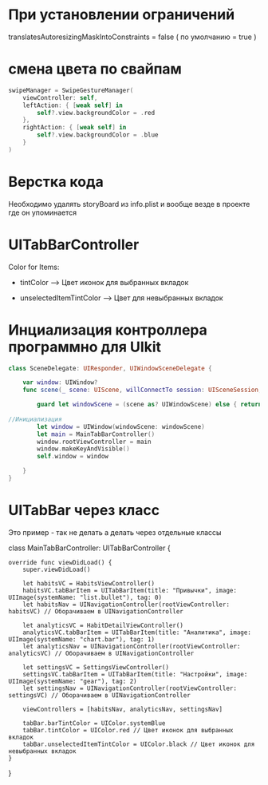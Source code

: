 
# При установлении ограничений 

translatesAutoresizingMaskIntoConstraints = false ( по умолчанию = true ) 




# смена цвета по свайпам 
```swift
swipeManager = SwipeGestureManager(
    viewController: self,
    leftAction: { [weak self] in
        self?.view.backgroundColor = .red
    },
    rightAction: { [weak self] in
        self?.view.backgroundColor = .blue
    }
)
```


# Верстка кода

Необходимо удалять storyBoard из info.plist  и вообще везде в проекте где он упоминается 


# UITabBarController

Color for Items: 

- tintColor —> Цвет иконок для выбранных вкладок

- unselectedItemTintColor —> Цвет для невыбранных вкладок 


# Инциализация контроллера программно для UIkit 
```swift
class SceneDelegate: UIResponder, UIWindowSceneDelegate {

    var window: UIWindow?
    func scene(_ scene: UIScene, willConnectTo session: UISceneSession, options connectionOptions: UIScene.ConnectionOptions) {

        guard let windowScene = (scene as? UIWindowScene) else { return }
        
//Инициализация 
        let window = UIWindow(windowScene: windowScene)
        let main = MainTabBarController()
        window.rootViewController = main
        window.makeKeyAndVisible()
        self.window = window

    }
}
```










# UITabBar через класс 


Это пример - так не делать а делать через отдельные классы 

class MainTabBarController: UITabBarController {
   
    override func viewDidLoad() {
        super.viewDidLoad()
    
        let habitsVC = HabitsViewController()
        habitsVC.tabBarItem = UITabBarItem(title: "Привычки", image: UIImage(systemName: "list.bullet"), tag: 0)
        let habitsNav = UINavigationController(rootViewController: habitsVC) // Оборачиваем в UINavigationController
        
        let analyticsVC = HabitDetailViewController()
        analyticsVC.tabBarItem = UITabBarItem(title: "Аналитика", image: UIImage(systemName: "chart.bar"), tag: 1)
        let analyticsNav = UINavigationController(rootViewController: analyticsVC) // Оборачиваем в UINavigationController
        
        let settingsVC = SettingsViewController()
        settingsVC.tabBarItem = UITabBarItem(title: "Настройки", image: UIImage(systemName: "gear"), tag: 2)
        let settingsNav = UINavigationController(rootViewController: settingsVC) // Оборачиваем в UINavigationController
        
        viewControllers = [habitsNav, analyticsNav, settingsNav]
        
        tabBar.barTintColor = UIColor.systemBlue
        tabBar.tintColor = UIColor.red // Цвет иконок для выбранных вкладок
        tabBar.unselectedItemTintColor = UIColor.black // Цвет иконок для невыбранных вкладок
    }
}